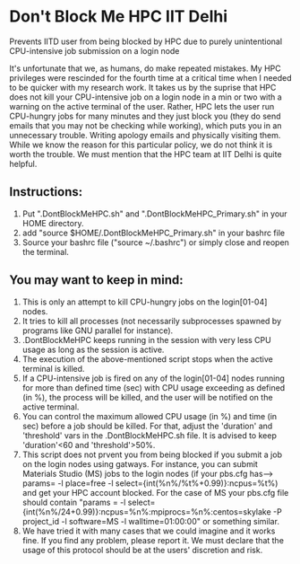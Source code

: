# Don't Block Me HPC IIT Delhi
Prevents IITD user from being blocked by HPC due to purely unintentional CPU-intensive job submission on a login node

It's unfortunate that we, as humans, do make repeated mistakes. My HPC privileges were rescinded for the fourth time at a critical time when I needed to be quicker with my research work. It takes us by the suprise that HPC does not kill your CPU-intensive job on a login node in a min or two with a warning on the active terminal of the user. Rather, HPC lets the user run CPU-hungry jobs for many minutes and they just block you (they do send emails that you may not be checking while working), which puts you in an unnecessary trouble. Writing apology emails and physically visiting them. While we know the reason for this particular policy, we do not think it is worth the trouble. 
We must mention that the HPC team at IIT Delhi is quite helpful.

## Instructions:
1. Put ".DontBlockMeHPC.sh" and ".DontBlockMeHPC_Primary.sh" in your HOME directory.
2. add "source $HOME/.DontBlockMeHPC_Primary.sh" in your bashrc file
3. Source your bashrc file ("source ~/.bashrc") or simply close and reopen the terminal.

## You may want to keep in mind:
1. This is only an attempt to kill CPU-hungry jobs on the login[01-04] nodes.
2. It tries to kill all processes (not necessarily subprocesses spawned by programs like GNU parallel for instance).
3. .DontBlockMeHPC keeps running in the session with very less CPU usage as long as the session is active.
4. The execution of the above-mentioned script stops when the active terminal is killed.
5. If a CPU-intensive job is fired on any of the login[01-04] nodes running for more than defined time (sec) with CPU usage exceeding as defined (in %), the process will be killed, and the user will be notified on the active terminal.
6. You can control the maximum allowed CPU usage (in %) and time (in sec) before a job should be killed. For that, adjust the 'duration' and 'threshold' vars in the .DontBlockMeHPC.sh file. It is advised to keep 'duration'<60 and 'threshold'>50%.
7. This script does not prvent you from being blocked if you submit a job on the login nodes using gatways. For instance, you can submit Materials Studio (MS) jobs to the login nodes (if your pbs.cfg has--> params=  -l place=free -l select={int(%n%/%t%+0.99)}:ncpus=%t%) and get your HPC account blocked. For the case of MS your pbs.cfg file should contain "params = -l select={int(%n%/24+0.99)}:ncpus=%n%:mpiprocs=%n%:centos=skylake -P project_id -l software=MS -l walltime=01:00:00" or something similar.
8. We have tried it with many cases that we could imagine and it works fine. If you find any problem, please report it. We must declare that the usage of this protocol should be at the users' discretion and risk.
